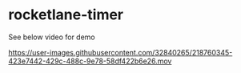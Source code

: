 # rocketlane-timer

See below video for demo



https://user-images.githubusercontent.com/32840265/218760345-423e7442-429c-488c-9e78-58df422b6e26.mov

